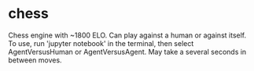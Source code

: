 # chess
Chess engine with ~1800 ELO. Can play against a human or against itself.
To use, run 'jupyter notebook' in the terminal, then select AgentVersusHuman or AgentVersusAgent.
May take a several seconds in between moves.
